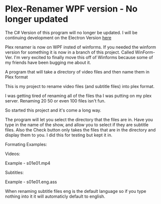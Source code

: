 # Plex-Renamer WPF version - No longer updated
The C# Version of this program will no longer be updated. I will be continuing development on the Electron Version [here](https://github.com/jacob9423/PlexRenamerJS)

Plex renamer is now on WPF insted of winforms. If you needed the winform version for something it is now  in a branch of this project. Called WinForm-Ver. I'm very excited to finally move this off of Winforms because some of my friends have been bugging me about it.

A program that will take a directory of video files and then name them in Plex format

This is my project to rename video files (and subtitle files) into plex format.

I was getting tired of renaming all of the files tha I was putting on my plex server. Renaming 20 50 or even 100 files isn't fun.

So started this project and it's come a long way. 

The program will let you select the directory that the files are in. Have you type in the name of the show, and allow you to select if
they are subtitle files. Also the Check button only takes the files that are in the directory and display them to you. I did this for
testing but kept it in.

Formating Examples: 

Videos:

Example - s01e01.mp4

Subtitles:

Example - s01e01.eng.ass

When renaming subtitle files eng is the default language so if you type nothing into it it will automaticly default to english.
